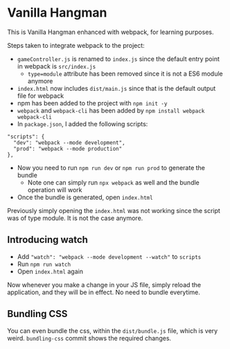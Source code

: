 # Vanilla Hangman
This is Vanilla Hangman enhanced with webpack, for learning purposes.

Steps taken to integrate webpack to the project:
- `gameController.js` is renamed to `index.js` since the default entry point in webpack is `src/index.js`
  - `type=module` attribute has been removed since it is not a ES6 module anymore
- `index.html` now includes `dist/main.js` since that is the default output file for webpack
- npm has been added to the project with `npm init -y`
- `webpack` and `webpack-cli` has been added by `npm install webpack webpack-cli`
- In `package.json`, I added the following scripts:
```
"scripts": {
  "dev": "webpack --mode development",
  "prod": "webpack --mode production"
},
```
- Now you need to run `npm run dev` or `npm run prod` to generate the bundle
  - Note one can simply run `npx webpack` as well and the bundle operation will work
- Once the bundle is generated, open `index.html`

Previously simply opening the `index.html` was not working since the script was of type module. It is not the case anymore.

## Introducing watch
- Add `"watch": "webpack --mode development --watch"` to `scripts`
- Run `npm run watch`
- Open `index.html` again

Now whenever you make a change in your JS file, simply reload the application, and they will be in effect. No need to bundle everytime.

## Bundling CSS
You can even bundle the css, within the `dist/bundle.js` file, which is very weird. `bundling-css` commit shows the required changes.
